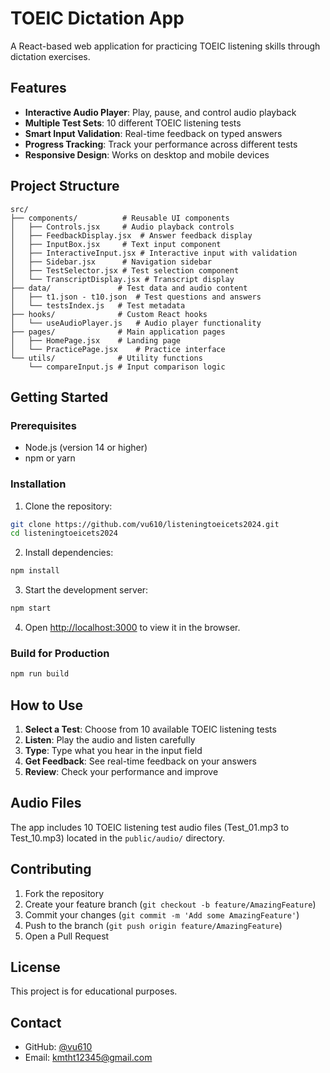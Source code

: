 # TOEIC Dictation App

A React-based web application for practicing TOEIC listening skills through dictation exercises.

## Features

- **Interactive Audio Player**: Play, pause, and control audio playback
- **Multiple Test Sets**: 10 different TOEIC listening tests
- **Smart Input Validation**: Real-time feedback on typed answers
- **Progress Tracking**: Track your performance across different tests
- **Responsive Design**: Works on desktop and mobile devices

## Project Structure

```
src/
├── components/          # Reusable UI components
│   ├── Controls.jsx     # Audio playback controls
│   ├── FeedbackDisplay.jsx  # Answer feedback display
│   ├── InputBox.jsx     # Text input component
│   ├── InteractiveInput.jsx # Interactive input with validation
│   ├── Sidebar.jsx      # Navigation sidebar
│   ├── TestSelector.jsx # Test selection component
│   └── TranscriptDisplay.jsx # Transcript display
├── data/               # Test data and audio content
│   ├── t1.json - t10.json  # Test questions and answers
│   └── testsIndex.js   # Test metadata
├── hooks/              # Custom React hooks
│   └── useAudioPlayer.js   # Audio player functionality
├── pages/              # Main application pages
│   ├── HomePage.jsx    # Landing page
│   └── PracticePage.jsx    # Practice interface
└── utils/              # Utility functions
    └── compareInput.js # Input comparison logic
```

## Getting Started

### Prerequisites

- Node.js (version 14 or higher)
- npm or yarn

### Installation

1. Clone the repository:
```bash
git clone https://github.com/vu610/listeningtoeicets2024.git
cd listeningtoeicets2024
```

2. Install dependencies:
```bash
npm install
```

3. Start the development server:
```bash
npm start
```

4. Open [http://localhost:3000](http://localhost:3000) to view it in the browser.

### Build for Production

```bash
npm run build
```

## How to Use

1. **Select a Test**: Choose from 10 available TOEIC listening tests
2. **Listen**: Play the audio and listen carefully
3. **Type**: Type what you hear in the input field
4. **Get Feedback**: See real-time feedback on your answers
5. **Review**: Check your performance and improve

## Audio Files

The app includes 10 TOEIC listening test audio files (Test_01.mp3 to Test_10.mp3) located in the `public/audio/` directory.

## Contributing

1. Fork the repository
2. Create your feature branch (`git checkout -b feature/AmazingFeature`)
3. Commit your changes (`git commit -m 'Add some AmazingFeature'`)
4. Push to the branch (`git push origin feature/AmazingFeature`)
5. Open a Pull Request

## License

This project is for educational purposes.

## Contact

- GitHub: [@vu610](https://github.com/vu610)
- Email: kmtht12345@gmail.com

